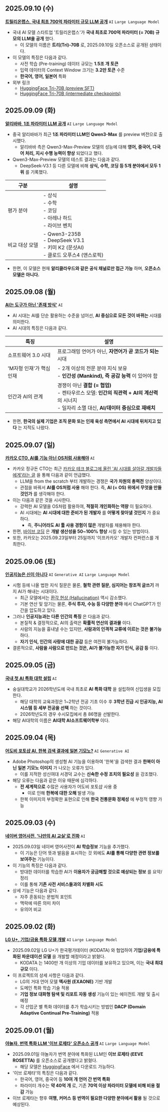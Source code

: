 ## 2025.09.10 (수)
**[트릴리온랩스, 국내 최초 700억 파라미터 규모 LLM 공개](https://n.news.naver.com/mnews/article/009/0005556236?sid=105)** ```AI``` ```Large Language Model```

* 국내 AI 모델 스타트업 '트릴리온랩스'가 **국내 최초로 700억 파라미터 (= 70B) 규모의 LLM을 공개** 했다.
  * 이 모델의 이름은 **트리(Tri)-70B** 로, 2025.09.10일 오픈소스로 공개된 상태이다.
* 이 모델의 특징은 다음과 같다.
  * 사전 학습 (Pre-training) 데이터 규모는 **1.5조 개 토큰**
  * 입력 데이터의 Context Window 크기는 **3.2만 토큰** 수준
  * **한국어, 영어, 일본어** 특화
* 외부 링크
  * [HuggingFace Tri-70B (preview SFT)](https://huggingface.co/trillionlabs/Tri-70B-preview-SFT)
  * [HuggingFace Tri-70B (intermediate checkpoints)](https://huggingface.co/trillionlabs/Tri-70B-Intermediate-Checkpoints)

## 2025.09.09 (화)
**[알리바바, 1조 파라미터 LLM 공개](https://n.news.naver.com/mnews/article/009/0005555580?sid=105)** ```AI``` ```Large Language Model```

* 중국 알리바바가 최근 **1조 파라미터 LLM인 Qwen3-Max** 를 preview 버전으로 출시했다.
  * 알리바바 측은 Qwen3-Max-Preview 모델의 성능에 대해 **영어, 중국어, 다국어 처리, 지시 수행 능력이 향상** 되었다고 했다.
* Qwen3-Max-Preview 모델의 테스트 결과는 다음과 같다.
  * DeepSeek-V3.1 등 다른 모델에 비해 **상식, 수학, 코딩 등 5개 분야에서 모두 1위** 를 기록했다. 

| 구분       | 설명                                                                     |
|----------|------------------------------------------------------------------------|
| 평가 분야    | - 상식<br>- 수학<br>- 코딩<br>- 아레나 하드<br>- 라이브 벤치                           |
| 비교 대상 모델 | - Qwen3-235B<br>- DeepSeek V3.1<br>- 키미 K2 (문샷AI)<br>- 클로드 오푸스4 (앤스로픽) |

* 한편, 이 모델은 현재 **알리클라우드와 같은 공식 채널로만 접근 가능** 하며, **오픈소스 모델은 아니다.**

## 2025.09.08 (월)
**[AI는 도구가 아닌 '존재 방식'](https://n.news.naver.com/mnews/article/092/0002389521?sid=105)** ```AI```

* AI 시대는 AI를 단순 활용하는 수준을 넘어선, **AI 중심으로 모든 것이 바뀌는** 시대를 의미한다.
* AI 시대의 특징은 다음과 같다.

| 특징              | 설명                                                                                                  |
|-----------------|-----------------------------------------------------------------------------------------------------|
| 소프트웨어 3.0 시대    | 프로그래밍 언어가 아닌, **자연어가 곧 코드가 되는** 시대                                                                  |
| 'M자형 인재'가 핵심 인재 | - 2개 이상의 전문 분야 지식 보유<br>- **인간성 (Mankind), 즉 공감 능력** 이 있어야 함                                        |
| 인간과 AI의 관계      | 경쟁이 아닌 **결합 (= 협업)**<br>- 켄타우르스 모델: **인간의 직관력 + AI의 계산력** 의 시너지<br>- 일자리 소멸 대신, **AI/데이터 중심으로 재배치** |

* 한편, **한국의 실제 기업은 조직 문화 또는 인재 육성 측면에서 AI 시대에 뒤처지고 있다** 는 지적도 나왔다.

## 2025.09.07 (일)
**[카카오 CTO, AI를 기능 아닌 OS처럼 사용해야](https://n.news.naver.com/mnews/article/001/0015609685?sid=105)** ```AI```

* 카카오 정규돈 CTO는 최근 [카카오 테크 블로그에 올린 'AI 시대를 살아갈 개발자들에게'라는 글](https://tech.kakao.com/posts/735) 을 통해 다음과 같이 언급했다.
  * LLM을 from the scratch 부터 개발하는 경쟁은 **국가 차원의 총력전** 양상이다.
  * 관점을 바꿔서 **AI를 OS처럼 사용** 해야 한다. 즉, **AI (= OS) 위에서 무엇을 만들 것인가** 를 생각해야 한다.
* 이는 다음과 같은 것을 시사한다.
  * 강력한 AI 모델을 OS처럼 활용하여, **적절히 개인화하는 역량** 이 필요하다.
  * AI 시대에는 **AI 시대에 대한 준비가 된 개발자** 를 **어떻게 찾아낼 것인지** 가 중요하다.
    * 즉, **주니어라도 AI 툴 사용 경험이 많은** 개발자를 채용해야 한다.
* 한편, [바이브 코딩](AI_TREND_Jun_2025.md#20250622-일) 은 **개발 생산성을 50~100% 향상** 시킬 수 있는 방법이다.
* 또한, 카카오는 2025.09.23일부터 25일까지 '이프카카오' 개발자 컨퍼런스를 개최한다.

## 2025.09.06 (토)
**[인공지능은 신이 아니다](https://n.news.naver.com/mnews/article/023/0003927525?sid=102)** ```AI``` ```Generative AI``` ```Large Language Model```

* 시험 등에 나올 법한 지식 질문은 물론, **철학 관련 질문, 심지어는 창조적 글쓰기** 까지 AI가 해내는 시대이다.
  * 최근 모델에서는 [환각 현상 (Hallucination)](../AI%20Basics/LLM%20Basics/LLM_기초_환각_현상.md) 역시 감소했다.
  * 기본 연산 및 암기는 물론, **주식 투자, 수능 등 다양한 분야** 에서 ChatGPT가 인간을 압도하고 있다.
* 그러나 **인공지능과는 다른 인간의 특징** 은 다음과 같다.
  * 본질적 & 결정적으로, AI의 출력은 **확률적 연산의 결과물** 이다.
  * 사람의 지능을 흉내낼 수는 있지만, **사람과의 인격적 교류에 이르는 것은 불가능** 하다.
  * **자기 인식, 인간의 사랑에 대한 공감** 등은 여전히 불가능하다.
* 결론적으로, **사람을 사람으로 만드는 것은, AI가 불가능한 자기 인식, 공감 등** 이다.

## 2025.09.05 (금)
**[국내 첫 AI 특화 대학 설립](https://n.news.naver.com/mnews/article/020/0003658879?sid=102)** ```AI```

* 숭실대학교가 2026학년도에 국내 최초로 **AI 특화 대학** 을 설립하여 신입생을 모집한다.
  * 해당 대학의 교육과정은 1~2학년 전공 기초 이수 후 **3학년 진급 시 인공지능, AI 시스템 등 세부 전공을 선택** 하는 것이다.
  * 2026학년도의 경우 수시모집에서 총 86명을 선발한다.
* 해당 AI대학의 이름은 **AI대학 AI소프트웨어학부** 이다.

## 2025.09.04 (목)
**[어도비 포토샵 AI, 한복 검색 결과에 일본 기모노?](https://n.news.naver.com/mnews/article/052/0002242269?sid=102)** ```AI``` ```Generative AI```

* Adobe Photoshop의 생성형 AI 기능을 이용하여 '한복'을 검색한 결과 **한복이 아닌 일본 기모노 이미지** 가 나오는 오류가 있다.
  * 이를 지적한 성신여대 서경덕 교수는 **신속한 수정 조치의 필요성** 을 강조했다.
* 해당 오류는 다음과 같은 이유 때문에 심각하다.
  * **전 세계적으로** 수많은 사용자가 어도비 포토샵 사용 중
    * 이로 인해 **한복에 대한 오해** 발생 가능  
  * 한복 이미지의 부정확한 표현으로 인해 **한국 전통문화 정체성** 에 부정적 영향 가능

## 2025.09.03 (수)
**[네이버 영어사전, '나만의 AI 교실'로 진화](https://n.news.naver.com/mnews/article/003/0013459222?sid=105)** ```AI```

* 2025.09.03일 네이버 영어사전이 **AI 학습정보** 기능을 추가했다.
  * 이 기능은 단어 뜻과 발음을 표시하는 것 외에도 **AI를 통해 다양한 관련 정보를 보여주는** 기능이다.
* 이 기능의 특징은 다음과 같다.
  * 방대한 데이터를 학습한 AI가 **이용자가 궁금해할 것으로 예상되는 정보** 를 요약/정리
  * 이를 통해 **기존 사전 서비스들과의 차별화 시도**
* 상세 기능은 다음과 같다.
  * 자주 혼동되는 문법적 포인트
  * 맥락에 따른 의미 차이
  * 유의어 비교

## 2025.09.02 (화)
**[LG U+, 기업/금융 특화 모델 개발](https://n.news.naver.com/mnews/article/366/0001104678?sid=105)** ```AI``` ```Large Language Model```

* 2025.09.02일 LG U+가 한국평가데이터 (KODATA) 와 협업하여 **기업/금융에 특화된 파운데이션 모델** 을 개발할 예정이라고 밝혔다.
  * KODATA 는 1400만 개 이상의 기업 데이터를 보유하고 있으며, 이는 **국내 최대 규모** 이다.
* 이 프로젝트의 상세 사항은 다음과 같다.
  * LG의 거대 언어 모델 **엑사원 (EXAONE)** 기반 개발
  * 도메인 특화 학습 기술 적용
  * **기업 정보 대화형 탐색 및 리포트 자동 생성** 기능이 있는 에이전트 개발 및 출시 예정
  * 각 산업군 별 특화 데이터를 추가 학습시키는 방법인 **DACP (Domain Adaptive Continual Pre-Training)** 적용

## 2025.09.01 (월)
**[야놀자, 번역 특화 LLM '이브 로제타' 오픈소스 공개](https://n.news.naver.com/mnews/article/011/0004527814?sid=105)** ```AI``` ```Large Language Model```

* 2025.09.01일 야놀자가 번역 분야에 특화된 LLM인 **이브 로제타 (EEVE ROSETTA)** 를 오픈소스로 공개했다고 밝혔다.
  * 해당 모델은 [HuggingFace](https://huggingface.co/yanolja/EEVE-Rosetta-4B-2507) 에서 다운로드 가능하다.
* '이브 로제타'의 특징은 다음과 같다.
  * 한국어, 영어, 중국어 등 **10여 개 언어 간 번역 특화**
  * 파라미터 개수는 **약 40억 개** 로, 기존 **70억 이상 파라미터 모델에 비해 비용 절감** 가능
* 이브 로제타는 향후 **여행, 커머스 등 번역이 필요한 다양한 분야에서 활용** 될 것으로 예상된다. 
